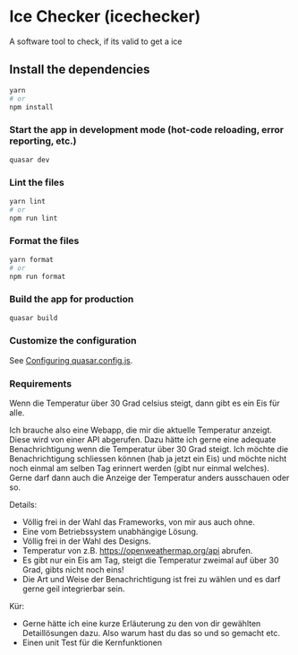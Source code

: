 # Ice Checker (icechecker)

A software tool to check, if its valid to get a ice

## Install the dependencies

```bash
yarn
# or
npm install
```

### Start the app in development mode (hot-code reloading, error reporting, etc.)

```bash
quasar dev
```

### Lint the files

```bash
yarn lint
# or
npm run lint
```

### Format the files

```bash
yarn format
# or
npm run format
```

### Build the app for production

```bash
quasar build
```

### Customize the configuration

See [Configuring quasar.config.js](https://v2.quasar.dev/quasar-cli-vite/quasar-config-js).

### Requirements

Wenn die Temperatur über 30 Grad celsius steigt, dann gibt es ein Eis für alle.

Ich brauche also eine Webapp, die mir die aktuelle Temperatur anzeigt. Diese wird von einer API abgerufen. Dazu hätte ich gerne eine adequate Benachrichtigung wenn die Temperatur über 30 Grad steigt. Ich möchte die Benachrichtigung schliessen können (hab ja jetzt ein Eis) und möchte nicht noch einmal am selben Tag erinnert werden (gibt nur einmal welches). Gerne darf dann auch die Anzeige der Temperatur anders ausschauen oder so.

Details:

- Völlig frei in der Wahl das Frameworks, von mir aus auch ohne.
- Eine vom Betriebssystem unabhängige Lösung.
- Völlig frei in der Wahl des Designs.
- Temperatur von z.B. <https://openweathermap.org/api> abrufen.
- Es gibt nur ein Eis am Tag, steigt die Temperatur zweimal auf über 30 Grad, gibts nicht noch eins!
- Die Art und Weise der Benachrichtigung ist frei zu wählen und es darf gerne geil integrierbar sein.

Kür:

- Gerne hätte ich eine kurze Erläuterung zu den von dir gewählten Detaillösungen dazu. Also warum hast du das so und so gemacht etc.
- Einen unit Test für die Kernfunktionen
